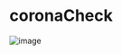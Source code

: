 # coronaCheck

![image](https://user-images.githubusercontent.com/75933619/157448044-d924ce96-477b-4283-9950-88b810659bfa.png)